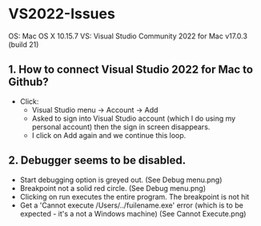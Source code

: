 # VS2022-Issues

OS: Mac OS X 10.15.7
VS: Visual Studio Community 2022 for Mac v17.0.3 (build 21)


## 1. How to connect Visual Studio 2022 for Mac to Github?

* Click:
  * Visual Studio menu -> Account -> Add
  * Asked to sign into Visual Studio account (which I do using my personal account) then the sign in screen disappears.
  * I click on Add again and we continue this loop.

## 2. Debugger seems to be disabled.
* Start debugging option is greyed out. (See Debug menu.png)
* Breakpoint not a solid red circle. (See Debug menu.png) 
* Clicking on run executes the entire program. The breakpoint is not hit
* Get a 'Cannot execute /Users/../fuilename.exe' error (which is to be expected - it's a not a Windows machine) (See Cannot Execute.png)
